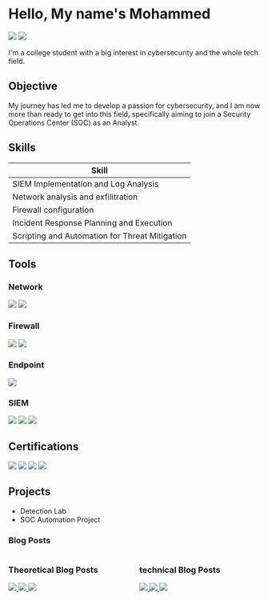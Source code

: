 # Hello, My name's Mohammed
<a href="https://www.linkedin.com/in/mohammed-adel-65a603332/"><img src="https://img.shields.io/badge/-LinkedIn-0072b1?&style=for-the-badge&logo=linkedin&logoColor=white" /></a>
<a href="https://draft.blogger.com/profile/15106219692456843948"><img src="https://img.shields.io/badge/-Blogger-FF5722?&style=for-the-badge&logo=blogger&logoColor=white" /></a>


I'm a college student with a big interest in cybersecurity and the whole tech field.

## Objective

My journey has led me to develop a passion for cybersecurity, and I am now more than ready to get into this field, specifically aiming to join a Security Operations Center (SOC) as an Analyst.

## Skills

| Skill                                          |
|---------------------------------------------------------------------------|
| SIEM Implementation and Log Analysis          |
| Network analysis and exfilitration |
| Firewall configuration        |
| Incident Response Planning and Execution     |
| Scripting and Automation for Threat Mitigation |

## Tools

### Network
<div>
    <img src="https://img.shields.io/badge/-Wireshark-1679A7?&style=for-the-badge&logo=Wireshark&logoColor=white" />
    <img src="https://img.shields.io/badge/-Zeek-777BB4?&style=for-the-badge&logo=Zeek&logoColor=white" />
</div>

### Firewall
<div>
     <img src="https://img.shields.io/badge/-Palo%20Alto-0084FF?&style=for-the-badge&logo=Palo-Alto-Networks&logoColor=white" />
     <img src="https://img.shields.io/badge/-FortiGate-EE3124?&style=for-the-badge&logo=Fortinet&logoColor=white" />

</div>

### Endpoint
<div>
    <img src="https://img.shields.io/badge/-Microsoft_Defender_for_Endpoint-00A4EF?&style=for-the-badge&logo=Microsoft&logoColor=white" />
</div>

### SIEM
<div>
    <img src="https://img.shields.io/badge/-Microsoft_Sentinel-0078D4?&style=for-the-badge&logo=Microsoft&logoColor=white" />
    <img src="https://img.shields.io/badge/-Splunk-000000?&style=for-the-badge&logo=Splunk&logoColor=white" />
    <img src="https://img.shields.io/badge/-QRadar-001489?&style=for-the-badge&logo=IBM&logoColor=white" />
</div>

## Certifications

<div>
<img src="https://img.shields.io/badge/-CC-000000?&style=for-the-badge&logo=ISC2&logoColor=white" />
<img src="https://img.shields.io/badge/-CAP-FF5733?&style=for-the-badge&logo=SECOPS&logoColor=white" />
<img src="https://img.shields.io/badge/-Datto%20RMM%20Certified%20Administrator-1E90FF?&style=for-the-badge&logo=datto&logoColor=white" />
<img src="https://img.shields.io/badge/-Google%20IT-4285F4?&style=for-the-badge&logo=google&logoColor=white" />
</div>

## Projects
- Detection Lab
- SOC Automation Project

### Blog Posts

<div style="display: flex; flex-wrap: wrap; justify-content: space-between;">

  <!-- Technical Blog Posts Section -->
  <div style="flex-basis: 48%;">
      <h3>Theoretical Blog Posts</h3>
      <a href="https://mofoliokira.blogspot.com/2024/10/cybersecurity-awareness-for-juniors-and.html">
        <img src="https://img.shields.io/badge/-Cybersecurity%20awareness%20For%20Juniors%20and%20elderly-FF5722?&style=for-the-badge&logo=blogger&logoColor=white" />
      </a>
      <a href="https://mofoliokira.blogspot.com/2024/10/what-is-social-engineering-and-why-is.html">
        <img src="https://img.shields.io/badge/-Wireshark%20Tutorial-1679A7?&style=for-the-badge&logo=blogger&logoColor=white" />
      </a>
      <a href="https://mofoliokira.blogspot.com/2024/10/deeper-look-into-firewalls-and-their.html">
        <img src="https://img.shields.io/badge/-Burp%20Suite%20Vulnerability%20Analysis-4CAF50?&style=for-the-badge&logo=blogger&logoColor=white" />
      </a>
  </div>

  <!-- Theoretical Blog Posts Section -->
  <div style="flex-basis: 48%;">
      <h3>technical Blog Posts</h3>
      <a href="https://mofoliokiratech.blogspot.com/2024/10/pcap-or-cap-technical-demo-on-how-we.html">
        <img src="https://img.shields.io/badge/-Security%20Awareness%20for%20Everyone-0084FF?&style=for-the-badge&logo=blogger&logoColor=white" />
      </a>
      <a href="https://mofoliokiratech.blogspot.com/2024/10/surface-level-look-into-networking.html">
        <img src="https://img.shields.io/badge/-Firewalls%20and%20Comparisons-777BB4?&style=for-the-badge&logo=blogger&logoColor=white" />
      </a>
      <a href="https://mofoliokiratech.blogspot.com/2024/10/john-ripper-extremely-surface-level.html">
        <img src="https://img.shields.io/badge/-Understanding%20Cyber%20Threats-EE3124?&style=for-the-badge&logo=blogger&logoColor=white" />
      </a>
  </div>

</div>

